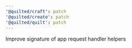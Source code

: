 ```yaml
---
'@quilted/craft': patch
'@quilted/create': patch
'@quilted/quilt': patch
---
```


Improve signature of app request handler helpers
